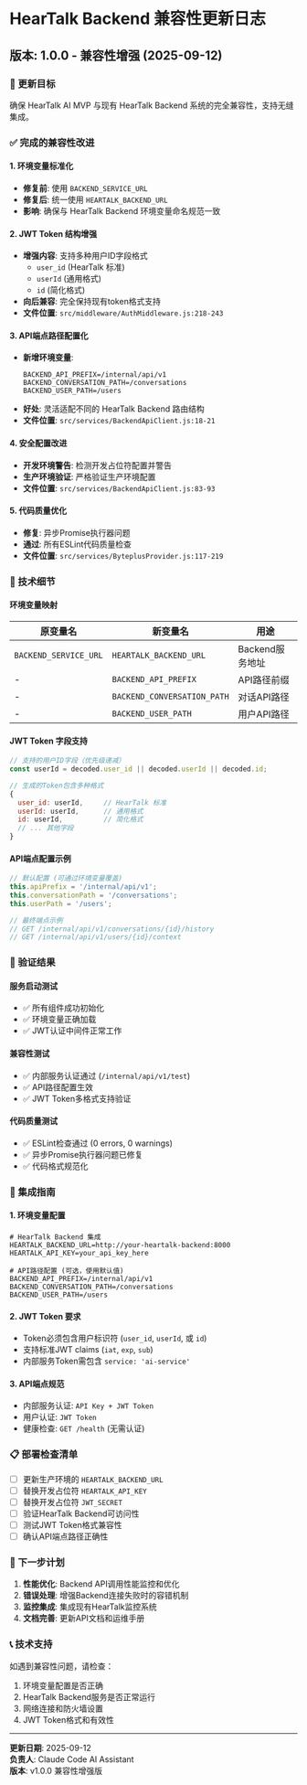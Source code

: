 # HearTalk Backend 兼容性更新日志

## 版本: 1.0.0 - 兼容性增强 (2025-09-12)

### 🎯 更新目标
确保 HearTalk AI MVP 与现有 HearTalk Backend 系统的完全兼容性，支持无缝集成。

### ✅ 完成的兼容性改进

#### 1. 环境变量标准化
- **修复前**: 使用 `BACKEND_SERVICE_URL`
- **修复后**: 统一使用 `HEARTALK_BACKEND_URL`
- **影响**: 确保与 HearTalk Backend 环境变量命名规范一致

#### 2. JWT Token 结构增强
- **增强内容**: 支持多种用户ID字段格式
  - `user_id` (HearTalk 标准)
  - `userId` (通用格式)
  - `id` (简化格式)
- **向后兼容**: 完全保持现有token格式支持
- **文件位置**: `src/middleware/AuthMiddleware.js:218-243`

#### 3. API端点路径配置化
- **新增环境变量**:
  ```env
  BACKEND_API_PREFIX=/internal/api/v1
  BACKEND_CONVERSATION_PATH=/conversations
  BACKEND_USER_PATH=/users
  ```
- **好处**: 灵活适配不同的 HearTalk Backend 路由结构
- **文件位置**: `src/services/BackendApiClient.js:18-21`

#### 4. 安全配置改进
- **开发环境警告**: 检测开发占位符配置并警告
- **生产环境验证**: 严格验证生产环境配置
- **文件位置**: `src/services/BackendApiClient.js:83-93`

#### 5. 代码质量优化
- **修复**: 异步Promise执行器问题
- **通过**: 所有ESLint代码质量检查
- **文件位置**: `src/services/ByteplusProvider.js:117-219`

### 🔧 技术细节

#### 环境变量映射
| 原变量名 | 新变量名 | 用途 |
|---------|----------|------|
| `BACKEND_SERVICE_URL` | `HEARTALK_BACKEND_URL` | Backend服务地址 |
| - | `BACKEND_API_PREFIX` | API路径前缀 |
| - | `BACKEND_CONVERSATION_PATH` | 对话API路径 |
| - | `BACKEND_USER_PATH` | 用户API路径 |

#### JWT Token 字段支持
```javascript
// 支持的用户ID字段（优先级递减）
const userId = decoded.user_id || decoded.userId || decoded.id;

// 生成的Token包含多种格式
{
  user_id: userId,     // HearTalk 标准
  userId: userId,      // 通用格式  
  id: userId,          // 简化格式
  // ... 其他字段
}
```

#### API端点配置示例
```javascript
// 默认配置 (可通过环境变量覆盖)
this.apiPrefix = '/internal/api/v1';
this.conversationPath = '/conversations';
this.userPath = '/users';

// 最终端点示例
// GET /internal/api/v1/conversations/{id}/history
// GET /internal/api/v1/users/{id}/context
```

### 🧪 验证结果

#### 服务启动测试
- ✅ 所有组件成功初始化
- ✅ 环境变量正确加载
- ✅ JWT认证中间件正常工作

#### 兼容性测试
- ✅ 内部服务认证通过 (`/internal/api/v1/test`)
- ✅ API路径配置生效
- ✅ JWT Token多格式支持验证

#### 代码质量测试
- ✅ ESLint检查通过 (0 errors, 0 warnings)
- ✅ 异步Promise执行器问题已修复
- ✅ 代码格式规范化

### 🔄 集成指南

#### 1. 环境变量配置
```env
# HearTalk Backend 集成
HEARTALK_BACKEND_URL=http://your-heartalk-backend:8000
HEARTALK_API_KEY=your_api_key_here

# API路径配置 (可选，使用默认值)
BACKEND_API_PREFIX=/internal/api/v1
BACKEND_CONVERSATION_PATH=/conversations  
BACKEND_USER_PATH=/users
```

#### 2. JWT Token 要求
- Token必须包含用户标识符 (`user_id`, `userId`, 或 `id`)
- 支持标准JWT claims (`iat`, `exp`, `sub`)
- 内部服务Token需包含 `service: 'ai-service'`

#### 3. API端点规范
- 内部服务认证: `API Key + JWT Token`
- 用户认证: `JWT Token`
- 健康检查: `GET /health` (无需认证)

### 📋 部署检查清单

- [ ] 更新生产环境的 `HEARTALK_BACKEND_URL`
- [ ] 替换开发占位符 `HEARTALK_API_KEY` 
- [ ] 替换开发占位符 `JWT_SECRET`
- [ ] 验证HearTalk Backend可访问性
- [ ] 测试JWT Token格式兼容性
- [ ] 确认API端点路径正确性

### 🚀 下一步计划

1. **性能优化**: Backend API调用性能监控和优化
2. **错误处理**: 增强Backend连接失败时的容错机制  
3. **监控集成**: 集成现有HearTalk监控系统
4. **文档完善**: 更新API文档和运维手册

### 📞 技术支持

如遇到兼容性问题，请检查：
1. 环境变量配置是否正确
2. HearTalk Backend服务是否正常运行
3. 网络连接和防火墙设置
4. JWT Token格式和有效性

---

**更新日期**: 2025-09-12  
**负责人**: Claude Code AI Assistant  
**版本**: v1.0.0 兼容性增强版